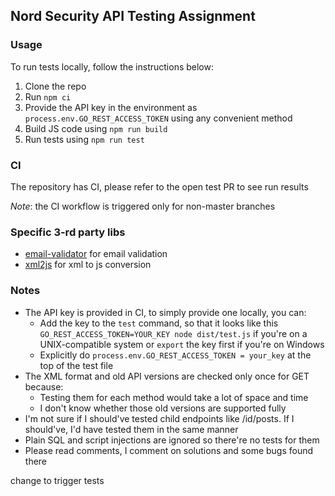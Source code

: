 ## Nord Security API Testing Assignment

### Usage
To run tests locally, follow the instructions below:
1. Clone the repo
2. Run `npm ci`
3. Provide the API key in the environment as `process.env.GO_REST_ACCESS_TOKEN` using any convenient method
4. Build JS code using `npm run build`
5. Run tests using `npm run test`

### CI
The repository has CI, please refer to the open test PR to see run results

_Note_: the CI workflow is triggered only for non-master branches

### Specific 3-rd party libs
- [email-validator](https://github.com/manishsaraan/email-validator) for email validation
- [xml2js](https://github.com/manishsaraan/email-validator) for xml to js conversion

### Notes
- The API key is provided in CI, to simply provide one locally, you can:
   - Add the key to the `test` command, so that it looks like this `GO_REST_ACCESS_TOKEN=YOUR_KEY node dist/test.js` if you're on a UNIX-compatible system
       or `export` the key first if you're on Windows
   - Explicitly do `process.env.GO_REST_ACCESS_TOKEN = your_key` at the top of the test file
- The XML format and old API versions are checked only once for GET because:
  - Testing them for each method would take a lot of space and time
  - I don't know whether those old versions are supported fully
- I'm not sure if I should've tested child endpoints like /id/posts. If I should've, I'd have tested
them in the same manner
- Plain SQL and script injections are ignored so there're no tests for them
- Please read comments, I comment on solutions and some bugs found there

change to trigger tests